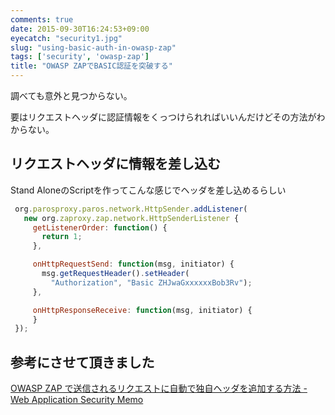```yaml
---
comments: true
date: 2015-09-30T16:24:53+09:00
eyecatch: "security1.jpg"
slug: "using-basic-auth-in-owasp-zap"
tags: ['security', 'owasp-zap']
title: "OWASP ZAPでBASIC認証を突破する"
---
```


調べても意外と見つからない。

要はリクエストヘッダに認証情報をくっつけられればいいんだけどその方法がわからない。

## リクエストヘッダに情報を差し込む

Stand AloneのScriptを作ってこんな感じでヘッダを差し込めるらしい

``` javascript
 org.parosproxy.paros.network.HttpSender.addListener(
   new org.zaproxy.zap.network.HttpSenderListener {
     getListenerOrder: function() {
       return 1;
     },

     onHttpRequestSend: function(msg, initiator) {
       msg.getRequestHeader().setHeader(
         "Authorization", "Basic ZHJwaGxxxxxxBob3Rv");
     },

     onHttpResponseReceive: function(msg, initiator) {
     }
 });
```

## 参考にさせて頂きました

[OWASP ZAP で送信されるリクエストに自動で独自ヘッダを追加する方法 - Web Application Security Memo](http://www.pupha.net/archives/2654/)
